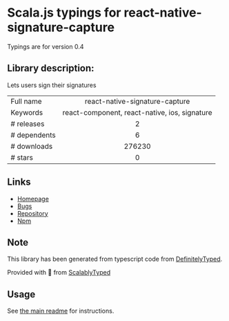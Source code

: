 
# Scala.js typings for react-native-signature-capture

Typings are for version 0.4

## Library description:
Lets users sign their signatures

|                    |                 |
| ------------------ | :-------------: |
| Full name          | react-native-signature-capture |
| Keywords           | react-component, react-native, ios, signature |
| # releases         | 2 |
| # dependents       | 6 |
| # downloads        | 276230 |
| # stars            | 0 |

## Links
- [Homepage](https://github.com/RepairShopr/react-native-signature-capture#readme)
- [Bugs](https://github.com/RepairShopr/react-native-signature-capture/issues)
- [Repository](https://github.com/RepairShopr/react-native-signature-capture)
- [Npm](https://www.npmjs.com/package/react-native-signature-capture)
    


## Note
This library has been generated from typescript code from [DefinitelyTyped](https://definitelytyped.org).

Provided with :purple_heart: from [ScalablyTyped](https://github.com/oyvindberg/ScalablyTyped)

## Usage
See [the main readme](../../readme.md) for instructions.


